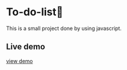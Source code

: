 # To-do-list📝
This is a small project done by using javascript.
## Live demo
[view demo](https://shrouded-ridge-55649.herokuapp.com/)
